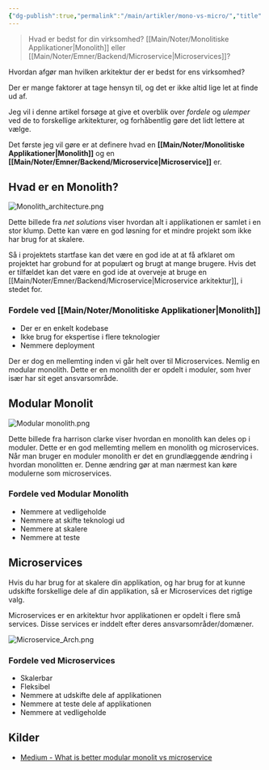 ```yaml
---
{"dg-publish":true,"permalink":"/main/artikler/mono-vs-micro/","title":"Mono vs Micro","tags":["Monolith","Microservices","Architecture"],"created":"2024-09-30T08:26:24.046+02:00"}
---
```



> Hvad er bedst for din virksomhed? [[Main/Noter/Monolitiske Applikationer\|Monolith]] eller [[Main/Noter/Emner/Backend/Microservice\|Microservices]]?

Hvordan afgør man hvilken arkitektur der er bedst for ens virksomhed?

Der er mange faktorer at tage hensyn til, og det er ikke altid lige
let at finde ud af.

Jeg vil i denne artikel forsøge at give et overblik
over *fordele* og *ulemper* ved de to forskellige arkitekturer, og
forhåbentlig gøre det lidt lettere at vælge.

Det første jeg vil gøre er at definere hvad en **[[Main/Noter/Monolitiske Applikationer\|Monolith]]** og en
**[[Main/Noter/Emner/Backend/Microservice\|Microservice]]** er.

## Hvad er en Monolith?

![Monolith_architecture.png](/img/user/98_Images/Monolith_architecture.png)

Dette billede fra *net solutions* viser hvordan alt i applikationen er samlet i en stor klump. Dette kan være en god løsning for et mindre projekt som ikke har brug for at skalere.

Så i projektets startfase kan det være en god ide at at få afklaret om projektet har grobund for at populært og brugt at mange brugere. Hvis det er tilfældet kan det være en god ide at overveje at bruge en [[Main/Noter/Emner/Backend/Microservice\|Microservice arkitektur]], i stedet for.

### Fordele ved [[Main/Noter/Monolitiske Applikationer\|Monolith]]

- Der er en enkelt kodebase
- Ikke brug for ekspertise i flere teknologier
- Nemmere deployment

Der er dog en mellemting inden vi går helt over til Microservices. Nemlig en modular monolith. Dette er en monolith der er opdelt i moduler, som hver især
har sit eget ansvarsområde.

## Modular Monolit

![Modular monolith.png](/img/user/98_Images/Modular%20monolith.png)

Dette billede fra harrison clarke viser hvordan en monolith kan deles op i moduler.
Dette er en god mellemting mellem en monolith og microservices.
Når man bruger en moduler monolith er det en grundlæggende ændring i hvordan
monolitten er. Denne ændring gør at man nærmest kan køre modulerne som
microservices.

### Fordele ved Modular Monolith

- Nemmere at vedligeholde
- Nemmere at skifte teknologi ud
- Nemmere at skalere
- Nemmere at teste

## Microservices

Hvis du har brug for at skalere din applikation, og har brug for at kunne
udskifte forskellige dele af din applikation, så er Microservices det rigtige valg.

Microservices er en arkitektur hvor applikationen er opdelt i flere små
services. Disse services er inddelt efter deres ansvarsområder/domæner.

![Microservice_Arch.png](/img/user/98_Images/Microservice_Arch.png)

### Fordele ved Microservices

- Skalerbar
- Fleksibel
- Nemmere at udskifte dele af applikationen
- Nemmere at teste dele af applikationen
- Nemmere at vedligeholde

## Kilder

- [Medium - What is better modular monolit vs microservice](https://medium.com/codex/what-is-better-modular-monolith-vs-microservices-994e1ec70994)

